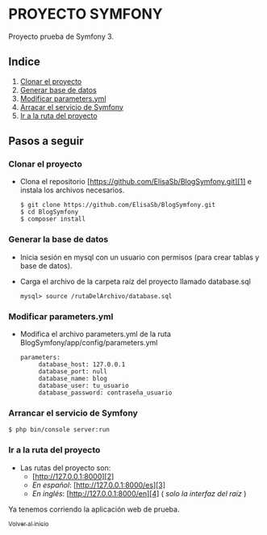 <a name="inicio"></a>
# PROYECTO SYMFONY

Proyecto prueba de Symfony 3.

## Indice

1. [Clonar el proyecto](#clonar)
2. [Generar base de datos](#baseDatos)
3. [Modificar parameters.yml](#parameters)
4. [Arracar el servicio de Symfony](#run)
5. [Ir a la ruta del proyecto](#ruta)

## Pasos a seguir

<a name="clonar"></a>
### Clonar el proyecto

 * Clona el repositorio [https://github.com/ElisaSb/BlogSymfony.git][1] e instala los archivos necesarios.
    
       $ git clone https://github.com/ElisaSb/BlogSymfony.git
       $ cd BlogSymfony
       $ composer install

<a name="baseDatos"></a>
### Generar la base de datos   
 
   * Inicia sesión en mysql con un usuario con permisos (para crear tablas y base de datos).
   * Carga el archivo de la carpeta raíz del proyecto llamado database.sql
    
         mysql> source /rutaDelArchivo/database.sql

<a name="parameters"></a>
### Modificar parameters.yml
           
 * Modifica el archivo parameters.yml de la ruta BlogSymfony/app/config/parameters.yml
 
       parameters:
            database_host: 127.0.0.1
            database_port: null
            database_name: blog
            database_user: tu_usuario
            database_password: contraseña_usuario
      
<a name="run"></a>
### Arrancar el servicio de Symfony
  
    $ php bin/console server:run
        
<a name="ruta"></a>
### Ir a la ruta del proyecto

  * Las rutas del proyecto son:
    * [http://127.0.0.1:8000][2]
    * *En español*: [http://127.0.0.1:8000/es][3]
    * *En inglés*: [http://127.0.0.1:8000/en][4] ( *solo la interfaz del raíz* )

Ya tenemos corriendo la aplicación web de prueba.

[<sub>Volver al inicio</sub>](#inicio)

[1]:  https://github.com/ElisaSb/BlogSymfony.git
[2]:  http://127.0.0.1:8000
[3]:  http://127.0.0.1:8000/es
[4]:  http://127.0.0.1:8000/en